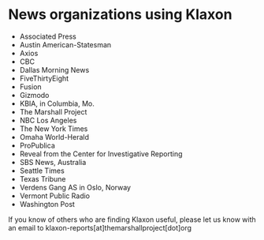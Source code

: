 # News organizations using Klaxon

* Associated Press
* Austin American-Statesman
* Axios
* CBC
* Dallas Morning News
* FiveThirtyEight
* Fusion
* Gizmodo
* KBIA, in Columbia, Mo.
* The Marshall Project
* NBC Los Angeles
* The New York Times
* Omaha World-Herald
* ProPublica
* Reveal from the Center for Investigative Reporting
* SBS News, Australia
* Seattle Times
* Texas Tribune
* Verdens Gang AS in Oslo, Norway
* Vermont Public Radio
* Washington Post

If you know of others who are finding Klaxon useful, please let us know with an email to klaxon-reports[at]themarshallproject[dot]org
